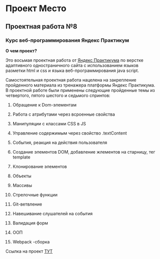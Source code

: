 # Проект Место

## Проектная работа №8 

###  Курс веб-программирования Яндекс Практикум 

**О чем проект?** 

Это восьмая проектная работа от [Яндекс Практикума](https://practicum.yandex.ru/) по верстке адаптивного одностраничного сайта с использованием языков разметки html и css и языка веб-программирования java script. 

Самостоятельная проектная работа нацелена на закрепление пройденного материала из тренажера платформы Яндекс Практикума. В проектной работе были применены следующие пройденные темы из четвертого, пятого шестого и седьмого спринтов: 

1. Обращение к Dom-элементам 

2. Работа с атрибутами через всроенные свойства

3. Манипуляции с классами CSS в JS 

4. Управление содержимым через свойство .textContent

5. События, реакция на действия пользователя 

6. Создание элементов DOM, добавление жлементов на старницу, тег template 

7. Клонирование элементов

8. Объекты 

9. Массивы

10. Стрелочные функции

11. Git-ветвление

12. Навешивание слушателей на события

13. Валидация форм

14. ООП

15. Webpack -сборка
 
Ссылка на проект [ТУТ](https://juliamacfiurst.github.io/mesto/)
